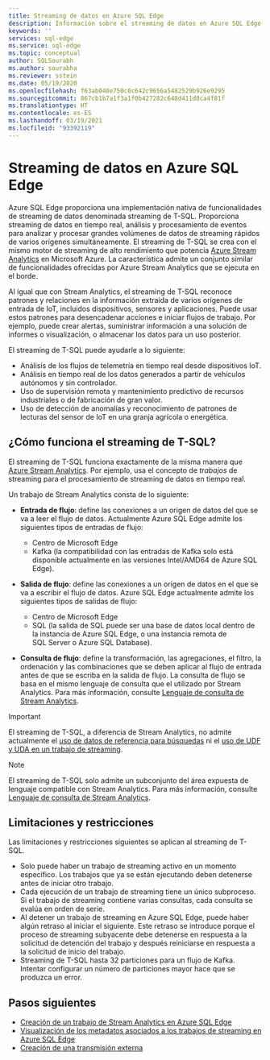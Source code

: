 ```yaml
---
title: Streaming de datos en Azure SQL Edge
description: Información sobre el streaming de datos en Azure SQL Edge.
keywords: ''
services: sql-edge
ms.service: sql-edge
ms.topic: conceptual
author: SQLSourabh
ms.author: sourabha
ms.reviewer: sstein
ms.date: 05/19/2020
ms.openlocfilehash: f63ab040e750c0c642c9656a5482529b926e9295
ms.sourcegitcommit: 867cb1b7a1f3a1f0b427282c648d411d0ca4f81f
ms.translationtype: HT
ms.contentlocale: es-ES
ms.lasthandoff: 03/19/2021
ms.locfileid: "93392119"
---
```

# <a name="data-streaming-in-azure-sql-edge"></a>Streaming de datos en Azure SQL Edge

Azure SQL Edge proporciona una implementación nativa de funcionalidades de streaming de datos denominada streaming de T-SQL. Proporciona streaming de datos en tiempo real, análisis y procesamiento de eventos para analizar y procesar grandes volúmenes de datos de streaming rápidos de varios orígenes simultáneamente. El streaming de T-SQL se crea con el mismo motor de streaming de alto rendimiento que potencia [Azure Stream Analytics](../stream-analytics/stream-analytics-introduction.md) en Microsoft Azure. La característica admite un conjunto similar de funcionalidades ofrecidas por Azure Stream Analytics que se ejecuta en el borde.

Al igual que con Stream Analytics, el streaming de T-SQL reconoce patrones y relaciones en la información extraída de varios orígenes de entrada de IoT, incluidos dispositivos, sensores y aplicaciones. Puede usar estos patrones para desencadenar acciones e iniciar flujos de trabajo. Por ejemplo, puede crear alertas, suministrar información a una solución de informes o visualización, o almacenar los datos para un uso posterior. 

El streaming de T-SQL puede ayudarle a lo siguiente:

* Análisis de los flujos de telemetría en tiempo real desde dispositivos IoT.
* Análisis en tiempo real de los datos generados a partir de vehículos autónomos y sin controlador.
* Uso de supervisión remota y mantenimiento predictivo de recursos industriales o de fabricación de gran valor.
* Uso de detección de anomalías y reconocimiento de patrones de lecturas del sensor de IoT en una granja agrícola o energética.

## <a name="how-does-t-sql-streaming-work"></a>¿Cómo funciona el streaming de T-SQL?

El streaming de T-SQL funciona exactamente de la misma manera que [Azure Stream Analytics](../stream-analytics/stream-analytics-introduction.md#how-does-stream-analytics-work). Por ejemplo, usa el concepto de *trabajos* de streaming para el procesamiento de streaming de datos en tiempo real. 

Un trabajo de Stream Analytics consta de lo siguiente:

- **Entrada de flujo**: define las conexiones a un origen de datos del que se va a leer el flujo de datos. Actualmente Azure SQL Edge admite los siguientes tipos de entradas de flujo:
    - Centro de Microsoft Edge
    - Kafka (la compatibilidad con las entradas de Kafka solo está disponible actualmente en las versiones Intel/AMD64 de Azure SQL Edge).

- **Salida de flujo**: define las conexiones a un origen de datos en el que se va a escribir el flujo de datos. Azure SQL Edge actualmente admite los siguientes tipos de salidas de flujo:
    - Centro de Microsoft Edge
    - SQL (la salida de SQL puede ser una base de datos local dentro de la instancia de Azure SQL Edge, o una instancia remota de SQL Server o Azure SQL Database). 

- **Consulta de flujo**: define la transformación, las agregaciones, el filtro, la ordenación y las combinaciones que se deben aplicar al flujo de entrada antes de que se escriba en la salida de flujo. La consulta de flujo se basa en el mismo lenguaje de consulta que el utilizado por Stream Analytics. Para más información, consulte [Lenguaje de consulta de Stream Analytics](/stream-analytics-query/stream-analytics-query-language-reference).

> [!IMPORTANT]
> El streaming de T-SQL, a diferencia de Stream Analytics, no admite actualmente el [uso de datos de referencia para búsquedas](../stream-analytics/stream-analytics-use-reference-data.md) ni el [uso de UDF y UDA en un trabajo de streaming](../stream-analytics/streaming-technologies.md#you-want-to-write-udfs-udas-and-custom-deserializers-in-a-language-other-than-javascript-or-c).

> [!NOTE]
> El streaming de T-SQL solo admite un subconjunto del área expuesta de lenguaje compatible con Stream Analytics. Para más información, consulte [Lenguaje de consulta de Stream Analytics](/stream-analytics-query/stream-analytics-query-language-reference).

## <a name="limitations-and-restrictions"></a>Limitaciones y restricciones

Las limitaciones y restricciones siguientes se aplican al streaming de T-SQL. 

- Solo puede haber un trabajo de streaming activo en un momento específico. Los trabajos que ya se están ejecutando deben detenerse antes de iniciar otro trabajo.
- Cada ejecución de un trabajo de streaming tiene un único subproceso. Si el trabajo de streaming contiene varias consultas, cada consulta se evalúa en orden de serie.
- Al detener un trabajo de streaming en Azure SQL Edge, puede haber algún retraso al iniciar el siguiente. Este retraso se introduce porque el proceso de streaming subyacente debe detenerse en respuesta a la solicitud de detención del trabajo y después reiniciarse en respuesta a la solicitud de inicio del trabajo. 
- Streaming de T-SQL hasta 32 particiones para un flujo de Kafka. Intentar configurar un número de particiones mayor hace que se produzca un error. 

## <a name="next-steps"></a>Pasos siguientes

- [Creación de un trabajo de Stream Analytics en Azure SQL Edge](create-stream-analytics-job.md)
- [Visualización de los metadatos asociados a los trabajos de streaming en Azure SQL Edge](streaming-catalog-views.md)
- [Creación de una transmisión externa](create-external-stream-transact-sql.md)